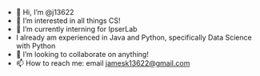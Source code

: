 - 👋 Hi, I’m @j13622
- 👀 I’m interested in all things CS!
- 🌱 I’m currently interning for IpserLab
- I already am experienced in Java and Python, specifically Data Science with Python
- 💞️ I’m looking to collaborate on anything!
- 📫 How to reach me: email jamesk13622@gmail.com
